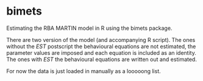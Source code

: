 # bimets
Estimating the RBA MARTIN model in R using the bimets package.

There are two version of the model (and accompanying R script). The ones without the _EST_ postscript the behavioural equations are not estimated, the parameter values are imposed and each equation is included as an identity. The ones with _EST_ the behavioural equations are written out and estimated.

For now the data is just loaded in manually as a looooong list. 
